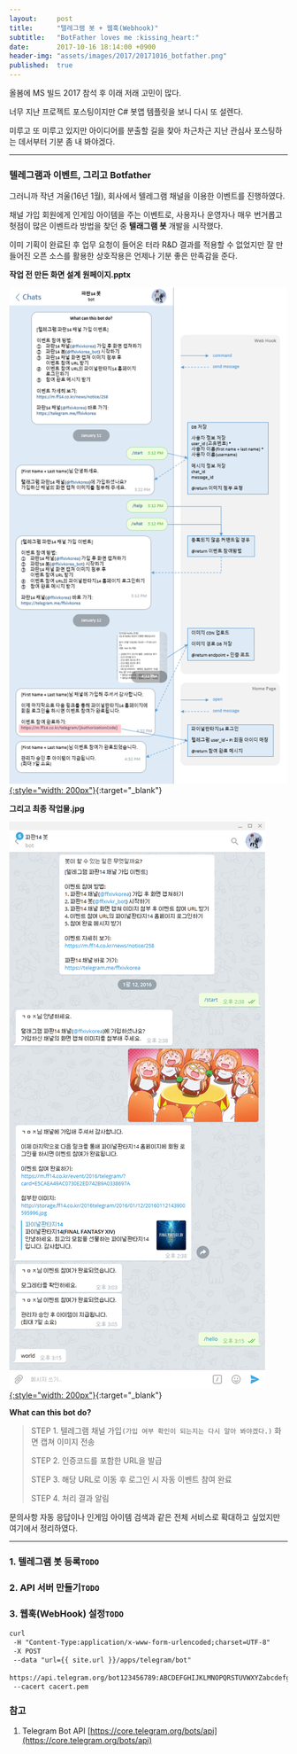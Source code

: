 ```yaml
---
layout:     post
title:      "텔레그램 봇 + 웹훅(Webhook)"
subtitle:   "BotFather loves me :kissing_heart:"
date:       2017-10-16 18:14:00 +0900
header-img: "assets/images/2017/20171016_botfather.png"
published:  true
---
```


올봄에 MS 빌드 2017 참석 후 이래 저래 고민이 많다.

너무 지난 프로젝트 포스팅이지만 C# 봇앱 템플릿을 보니 다시 또 설렌다.

미루고 또 미루고 있지만 아이디어를 분출할 길을 찾아 차근차근 지난 관심사 포스팅하는 데서부터 기분 좀 내 봐야겠다.

---

### 텔레그램과 이벤트, 그리고 Botfather

그러니까 작년 겨울(16년 1월), 회사에서 텔레그램 채널을 이용한 이벤트를 진행하였다.

채널 가입 회원에게 인게임 아이템을 주는 이벤트로, 사용자나 운영자나 매우 번거롭고 헛점이 많은 이벤트라 방법을 찾던 중 **텔래그램 봇** 개발을 시작했다.

이미 기획이 완료된 후 업무 요청이 들어온 터라 R&amp;D 결과를 적용할 수 없었지만 잘 만들어진 오픈 소스를 활용한 상호작용은 언제나 기분 좋은 만족감을 준다.

**작업 전 만든 화면 설계 원페이지.pptx**

[![텔레그램 봇 개발 계획.](/assets/images/2017/20171016_pptx.png){:style="width: 200px"}](/assets/images/2017/20171016_pptx.png){:target="_blank"}

**그리고 최종 작업물.jpg**

[![텔레그램 봇 화면](/assets/images/2017/20171016_app.png){:style="width: 200px"}](/assets/images/2017/20171016_app.png){:target="_blank"}

**What can this bot do?**

> STEP 1. 텔레그램 채널 가입`(가입 여부 확인이 되는지는 다시 알아 봐야겠다.)` 화면 캡쳐 이미지 전송
> 
> STEP 2. 인증코드를 포함한 URL을 발급
> 
> STEP 3. 해당 URL로 이동 후 로그인 시 자동 이벤트 참여 완료
> 
> STEP 4. 처리 결과 알림

문의사항 자동 응답이나 인게임 아이템 검색과 같은 전체 서비스로 확대하고 싶었지만 여기에서 정리하였다.

---

### 1. 텔레그램 봇 등록`TODO`

<!-- 
#### Bot API`TODO`
> [**Learn more about the Bot API here »**](https://core.telegram.org/bots)

Bot developers can also make use of our [Payments API](https://core.telegram.org/bots/payments) to accept **payments** from Telegram users around the world. -->

### 2. API 서버 만들기`TODO`

### 3. 웹훅(WebHook) 설정`TODO`

``` shell
curl
 -H "Content-Type:application/x-www-form-urlencoded;charset=UTF-8"
 -X POST
 --data "url={{ site.url }}/apps/telegram/bot"
 https://api.telegram.org/bot123456789:ABCDEFGHIJKLMNOPQRSTUVWXYZabcdefghi/setWebhook
 --cacert cacert.pem
```

### 참고

1. Telegram Bot API [https://core.telegram.org/bots/api](https://core.telegram.org/bots/api)
